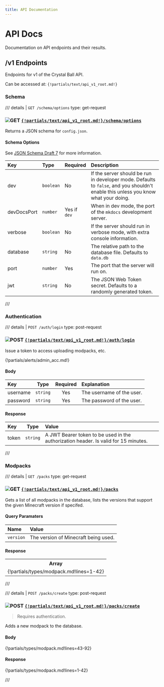 ```yaml
---
title: API Documentation
---
```


# API Docs

Documentation on API endpoints and their results.

## /v1 Endpoints

Endpoints for v1 of the Crystal Ball API.

Can be accessed at: `{!partials/text/api_v1_root.md!}`

### Schema

/// details | `GET /schema/options`
    type: get-request

### ![GET](https://img.shields.io/badge/GET-2b9b46?style=flat-square) [`{!partials/text/api_v1_root.md!}/schema/options`]({!partials/text/api_v1_root.md!}/schema/options)

Returns a JSON schema for `config.json`.

#### Schema Options

See [JSON Schema Draft 7](https://json-schema.org/draft-07) for more information.

| Key         | Type      | Required     | Description |
| :---------- | :-------- | :----------- | :---------- |
| dev         | `boolean` | No           | If the server should be run in developer mode. Defaults to `false`, and you shouldn't enable this unless you know what your doing. |
| devDocsPort | `number`  | Yes if `dev` | When in dev mode, the port of the `mkdocs` development server. |
| verbose     | `boolean` | No           | If the server should run in verbose mode, with extra console information. |
| database    | `string`  | No           | The relative path to the database file. Defaults to `data.db` |
| port        | `number`  | Yes          | The port that the server will run on. |
| jwt         | `string`  | No           | The JSON Web Token secret. Defaults to a randomly generated token. |

///

### Authentication

/// details | `POST /auth/login`
    type: post-request

### ![POST](https://img.shields.io/badge/POST-eecd48?style=flat-square) [`{!partials/text/api_v1_root.md!}/auth/login`]({!partials/text/api_v1_root.md!}/auth/login)

Issue a token to access uploading modpacks, etc.

{!partials/alerts/admin_acc.md!}

#### Body

| Key      |   Type   | Required | Explanation               |
| :------- | :------: | :------: | :------------------------ |
| username | `string` |   Yes    | The username of the user. |
| password | `string` |   Yes    | The password of the user. |

#### Response

| Key   |   Type   | Value                                                                               |
| :---- | :------: | :---------------------------------------------------------------------------------- |
| token | `string` | A JWT Bearer token to be used in the authorization header. Is valid for 15 minutes. |

///

### Modpacks

/// details | `GET /packs`
    type: get-request

### ![GET](https://img.shields.io/badge/GET-2b9b46?style=flat-square) [`{!partials/text/api_v1_root.md!}/packs`]({!partials/text/api_v1_root.md!}/packs)

Gets a list of all modpacks in the database, lists the versions that support the given Minecraft version if specifed.

#### Query Paramaters

| Name      | Value                                |
| :-------- | :----------------------------------- |
| `version` | The version of Minecraft being used. |

#### Response

<table>
        <tr>
            <th>Array</th>
        </tr>
        <tr>
            <td>
                {!partials/types/modpack.md!lines=1-42}
            </td>
        </tr>
</table>

///

/// details | `POST /packs/create`
    type: post-request

### ![POST](https://img.shields.io/badge/POST-eecd48?style=flat-square) [`{!partials/text/api_v1_root.md!}/packs/create`]({!partials/text/api_v1_root.md!}/packs/create)

> Requires authentication.

Adds a new modpack to the database.

#### Body

{!partials/types/modpack.md!lines=43-92}

#### Response

{!partials/types/modpack.md!lines=1-42}

///
